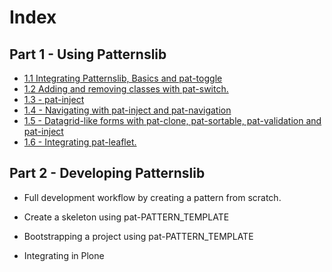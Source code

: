 # Index

## Part 1 - Using Patternslib

- <a href="./1.01/index.md" class="pat-inject" data-pat-inject="target: #content">
    1.1 Integrating Patternslib, Basics and pat-toggle
  </a>

- <a href="./1.02/index.md" class="pat-inject" data-pat-inject="target: #content">
    1.2 Adding and removing classes with pat-switch.
  </a>

- <a href="./1.03/index.md" class="pat-inject" data-pat-inject="target: #content">
    1.3 - pat-inject
  </a>

- <a href="./1.04/index.md" class="pat-inject" data-pat-inject="target: #content">
    1.4 - Navigating with pat-inject and pat-navigation
  </a>

- <a href="./1.05/index.md" class="pat-inject" data-pat-inject="target: #content">
    1.5 - Datagrid-like forms with pat-clone, pat-sortable, pat-validation and pat-inject
  </a>

- <a href="./1.06/index.md" class="pat-inject" data-pat-inject="target: #content">
    1.6 - Integrating pat-leaflet.
  </a>



## Part 2 - Developing Patternslib

- Full development workflow by creating a pattern from scratch.

- Create a skeleton using pat-PATTERN_TEMPLATE

- Bootstrapping a project using pat-PATTERN_TEMPLATE

- Integrating in Plone

